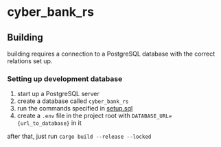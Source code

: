 # cyber_bank_rs

## Building
building requires a connection to a PostgreSQL database with the correct relations set up.

### Setting up development database
1. start up a PostgreSQL server
2. create a database called `cyber_bank_rs`
3. run the commands specified in [setup.sql](/migrations/setup.sql)
4. create a `.env` file in the project root with `DATABASE_URL={url_to_database}` in it

after that, just run `cargo build --release --locked`
